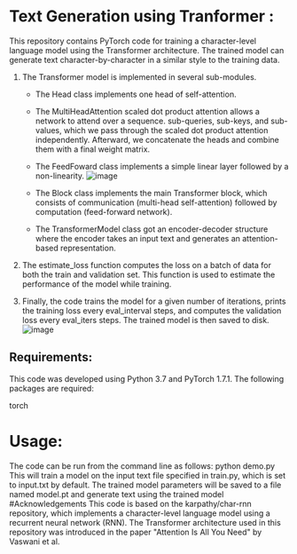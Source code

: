 # Text Generation using Tranformer : 
This repository contains PyTorch code for training a character-level language model using the Transformer architecture. The trained model can generate text character-by-character in a similar style to the training data.

1) The Transformer model is implemented in several sub-modules.
    * The Head class implements one head of self-attention. 
    * The MultiHeadAttention scaled dot product attention allows a network to attend over a sequence. sub-queries, sub-keys, and sub-values, which we pass through the scaled dot product attention independently. Afterward, we concatenate the heads and combine them with a final weight matrix.
    * The FeedFoward class implements a simple linear layer followed by a non-linearity. ![image](https://user-images.githubusercontent.com/83644731/226430054-3a0dbaba-0a0a-4b5f-9c7f-b75ad87e0f9c.png)

    * The Block class implements the main Transformer block, which consists of communication (multi-head self-attention) followed by computation (feed-forward network). 
    * The TransformerModel class got an encoder-decoder structure where the encoder takes an input text and generates an attention-based representation.
    

2) The estimate_loss function computes the loss on a batch of data for both the train and validation set. This function is used to estimate the performance of the model while training.

3) Finally, the code trains the model for a given number of iterations, prints the training loss every eval_interval steps, and computes the validation loss every eval_iters steps. The trained model is then saved to disk.
![image](https://user-images.githubusercontent.com/83644731/226430251-799d6b02-ff92-47a1-8453-773b54900fc3.png)

## Requirements:
This code was developed using Python 3.7 and PyTorch 1.7.1. The following packages are required:

torch


# Usage:
The code can be run from the command line as follows:
python demo.py This will train a model on the input text file specified in train.py, which is set to input.txt by default. The trained model parameters will be saved to a file named model.pt and generate text using the trained model
#Acknowledgements
This code is based on the karpathy/char-rnn repository, which implements a character-level language model using a recurrent neural network (RNN). The Transformer architecture used in this repository was introduced in the paper "Attention Is All You Need" by Vaswani et al.
